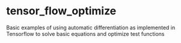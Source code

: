 # tensor_flow_optimize
Basic examples of using automatic differentiation as implemented in Tensorflow to solve basic equations and optimize test functions
